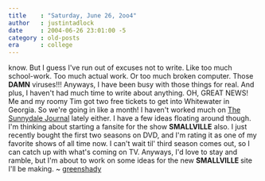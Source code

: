 ```yaml
---
title    : "Saturday, June 26, 2oo4"
author   : justintadlock
date     : 2004-06-26 23:01:00 -5
category : old-posts
era      : college
---
```


know.  But I guess I've run out of excuses not to write.  Like too much school-work.  Too much actual work.  Or too much broken computer.  Those <b> DAMN</b> viruses!!!  Anyways, I have been busy with those things for real.  And plus, I haven't had much time to write about anything.  OH, GREAT NEWS!  Me and my roomy Tim got two free tickets to get into Whitewater in Georgia.  So we're going in like a month!  I haven't worked much on <a href="http://thesunnydalejournal.dark-autumn.com" title="The Sunnydale Journal" rel="enternal"> The Sunnydale Journal</a> lately either.  I have a few ideas floating around though.  I'm thinking about starting a fansite for the show <b> SMALLVILLE</b> also.  I just recently bought the first two seasons on DVD, and I'm rating it as one of my favorite shows of all time now.  I can't wait til' third season comes out, so I can catch up with what's coming on TV.  Anyways, I'd love to stay and ramble, but I'm about to work on some ideas for the new <b> SMALLVILLE </b> site I'll be making.  ~ <a href="mailto:webmaster@dark-autumn.com"> greenshady</a>
